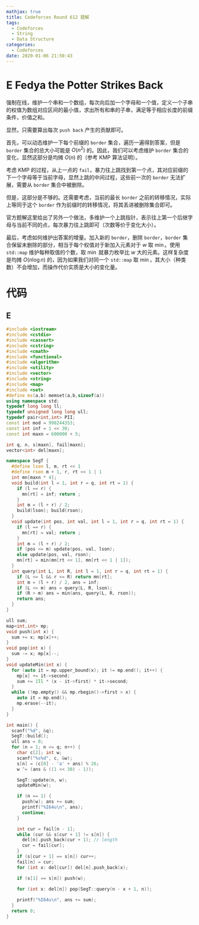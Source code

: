 ```yaml
---
mathjax: true
title: Codeforces Round 612 题解
tags:
  - Codeforces
  - String
  - Data Structure
categories:
  - Codeforces
date: 2020-01-06 21:50:43
---
```


# E Fedya the Potter Strikes Back

强制在线，维护一个串和一个数组，每次向后加一个字母和一个值，定义一个子串的权值为数组对应区间的最小值，求出所有和串的子串，满足等于相应长度的前缀条件，价值之和。

显然，只需要算出每次 `push back` 产生的贡献即可。

首先，可以动态维护一下每个前缀的 `border` 集合，遍历一遍得到答案，但是 `border` 集合的总大小可能是 $O(n^2)$ 的。因此，我们可以考虑维护 `border` 集合的变化，显然这部分是均摊 $O(n)$ 的（参考 KMP 算法证明）。

考虑 KMP 的过程，从上一点的 `fail`，暴力往上跳找到第一个点，其对应前缀的下一个字母等于当前字母，显然上跳的中间过程，这些前一次的 `border` 无法扩展，需要从 `border` 集合中被删除。

但是，这部分是不够的。还需要考虑，当前的最长 `border` 之前的转移情况，实际上等同于这个 `border` 作为前缀时的转移情况，将其丢进被删除集合即可。

官方题解这里给出了另外一个做法，多维护一个上跳指针，表示往上第一个后继字母与当前不同的点，每次暴力往上跳即可（次数等价于变化大小）。

最后，考虑如何维护出答案的增量。加入新的 `border`，删除 `border`，`border` 集合保留未删除的部分，相当于每个权值对于新加入元素对于 $w$ 取 $\min$。使用 `std::map` 维护每种取值的个数，取 $\min$ 就暴力枚举比 $w$ 大的元素。这样复杂度是均摊 $O(n \log n)$ 的，因为如果我们对同一个 `std::map` 取 $\min$，其大小（种类数）不会增加，而操作代价实质是大小的变化量。

<!--more-->

# 代码

## E

```c++
#include <iostream>
#include <cstdio>
#include <cassert>
#include <cstring>
#include <cmath>
#include <functional>
#include <algorithm>
#include <utility>
#include <vector>
#include <string>
#include <map>
#include <set>
#define ms(a,b) memset(a,b,sizeof(a))
using namespace std;
typedef long long ll;
typedef unsigned long long ull;
typedef pair<int,int> PII;
const int mod = 998244353;
const int inf = 1 << 30;
const int maxn = 600000 + 5;

int q, n, s[maxn], fail[maxn];
vector<int> del[maxn];

namespace SegT {
  #define lson l, m, rt << 1
  #define rson m + 1, r, rt << 1 | 1
  int mn[maxn * 4];
  void build(int l = 1, int r = q, int rt = 1) {
    if (l == r) {
      mn[rt] = inf; return ;
    }
    int m = (l + r) / 2;
    build(lson); build(rson);
  }
  void update(int pos, int val, int l = 1, int r = q, int rt = 1) {
    if (l == r) {
      mn[rt] = val; return ;
    }
    int m = (l + r) / 2;
    if (pos <= m) update(pos, val, lson);
    else update(pos, val, rson);
    mn[rt] = min(mn[rt << 1], mn[rt << 1 | 1]);
  }
  int query(int L, int R, int l = 1, int r = q, int rt = 1) {
    if (L <= l && r <= R) return mn[rt];
    int m = (l + r) / 2, ans = inf;
    if (L <= m) ans = query(L, R, lson);
    if (R > m) ans = min(ans, query(L, R, rson));
    return ans;
  }
}

ull sum;
map<int,int> mp;
void push(int x) {
  sum += x; mp[x]++;
}
void pop(int x) {
  sum -= x; mp[x]--;
}
void updateMin(int x) {
  for (auto it = mp.upper_bound(x); it != mp.end(); it++) {
    mp[x] += it->second;
    sum += 1ll * (x - it->first) * it->second;
  }
  while (!mp.empty() && mp.rbegin()->first > x) {
    auto it = mp.end();
    mp.erase(--it);
  }
}

int main() {
  scanf("%d", &q);
  SegT::build();
  ull ans = 0;
  for (n = 1; n <= q; n++) {
    char c[2]; int w;
    scanf("%s%d", c, &w);
    s[n] = (c[0] - 'a' + ans) % 26;
    w ^= (ans & ((1 << 30) - 1));

    SegT::update(n, w);
    updateMin(w);

    if (n == 1) {
      push(w); ans += sum;
      printf("%I64u\n", ans);
      continue;
    }

    int cur = fail[n - 1];
    while (cur && s[cur + 1] != s[n]) {
      del[n].push_back(cur + 1); // length
      cur = fail[cur];
    }
    if (s[cur + 1] == s[n]) cur++;
    fail[n] = cur;
    for (int x: del[cur]) del[n].push_back(x);

    if (s[1] == s[n]) push(w);

    for (int x: del[n]) pop(SegT::query(n - x + 1, n));
    
    printf("%I64u\n", ans += sum);
  }
  return 0;
}
```
